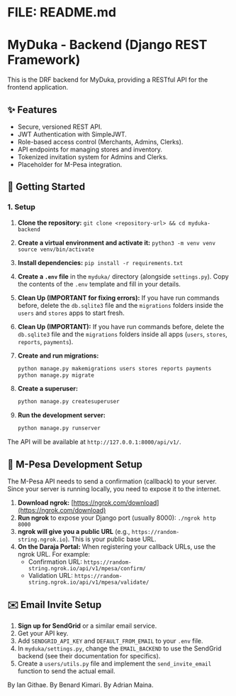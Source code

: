 # FILE: README.md 

# MyDuka - Backend (Django REST Framework)

This is the DRF backend for MyDuka, providing a RESTful API for the frontend application.

## ✨ Features

* Secure, versioned REST API.
* JWT Authentication with SimpleJWT.
* Role-based access control (Merchants, Admins, Clerks).
* API endpoints for managing stores and inventory.
* Tokenized invitation system for Admins and Clerks.
* Placeholder for M-Pesa integration.

## 🚀 Getting Started

### 1. Setup

1.  **Clone the repository:**
    `git clone <repository-url> && cd myduka-backend`
2.  **Create a virtual environment and activate it:**
    `python3 -m venv venv`
    `source venv/bin/activate`
3.  **Install dependencies:**
    `pip install -r requirements.txt`
4.  **Create a `.env` file** in the `myduka/` directory (alongside `settings.py`). Copy the contents of the `.env` template and fill in your details.
5.  **Clean Up (IMPORTANT for fixing errors):** If you have run commands before, delete the `db.sqlite3` file and the `migrations` folders inside the `users` and `stores` apps to start fresh.


6.  **Clean Up (IMPORTANT):** If you have run commands before, delete the `db.sqlite3` file and the `migrations` folders inside all apps (`users`, `stores`, `reports`, `payments`).
7.  **Create and run migrations:**
    ```bash
    python manage.py makemigrations users stores reports payments
    python manage.py migrate
    ```
8.  **Create a superuser:**
    ```bash
    python manage.py createsuperuser
    ```
9.  **Run the development server:**
    ```bash
    python manage.py runserver
    

The API will be available at `http://127.0.0.1:8000/api/v1/`.

## 🔧 M-Pesa Development Setup

The M-Pesa API needs to send a confirmation (callback) to your server. Since your server is running locally, you need to expose it to the internet.

1.  **Download ngrok:** [https://ngrok.com/download](https://ngrok.com/download)
2.  **Run ngrok** to expose your Django port (usually 8000):
    `./ngrok http 8000`
3.  **ngrok will give you a public URL** (e.g., `https://random-string.ngrok.io`). This is your public base URL.
4.  **On the Daraja Portal:** When registering your callback URLs, use the ngrok URL. For example:
    * Confirmation URL: `https://random-string.ngrok.io/api/v1/mpesa/confirm/`
    * Validation URL: `https://random-string.ngrok.io/api/v1/mpesa/validate/`

## ✉️ Email Invite Setup

1.  **Sign up for SendGrid** or a similar email service.
2.  Get your API key.
3.  Add `SENDGRID_API_KEY` and `DEFAULT_FROM_EMAIL` to your `.env` file.
4.  In `myduka/settings.py`, change the `EMAIL_BACKEND` to use the SendGrid backend (see their documentation for specifics).
5.  Create a `users/utils.py` file and implement the `send_invite_email` function to send the actual email.

By Ian Githae.
By Benard Kimari.
By Adrian Maina.
